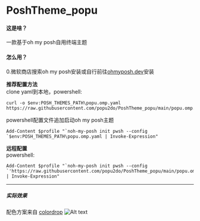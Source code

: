 ﻿# PoshTheme_popu
#### 这是啥？
一款基于oh my posh自用终端主题
#### 怎么用？
0.微软商店搜索oh my posh安装或自行前往[ohmyposh.dev](https://ohmyposh.dev/docs/installation/windows)安装  

__推荐配置方法__  
clone yaml到本地，powershell:
```
curl -o $env:POSH_THEMES_PATH\popu.omp.yaml https://raw.githubusercontent.com/popu2do/PoshTheme_popu/main/popu.omp.yaml       
```
powershell配置文件追加启动oh my posh主题
```
Add-Content $profile "`noh-my-posh init pwsh --config `$env:POSH_THEMES_PATH\popu.omp.yaml | Invoke-Expression"     
```

__远程配置__  
powershell:  
```
Add-Content $profile "`noh-my-posh init pwsh --config `'https://raw.githubusercontent.com/popu2do/PoshTheme_popu/main/popu.omp.yaml`' | Invoke-Expression"               
```

- - -

##### 实际效果
配色方案来自 [colordrop](https://colordrop.io/)
![Alt text](screenshot/image.png) 
